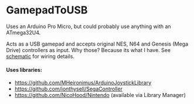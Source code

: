 # GamepadToUSB
Uses an Arduino Pro Micro, but could probably use anything with an ATmega32U4.

Acts as a USB gamepad and accepts original NES, N64 and Genesis (Mega Drive) controllers as input. Why those? Because its what I have. See [schematic](Schematic.pdf) for wiring details.

#### Uses libraries:
* https://github.com/MHeironimus/ArduinoJoystickLibrary
* https://github.com/jonthysell/SegaController
* https://github.com/NicoHood/Nintendo (available via Library Manager)